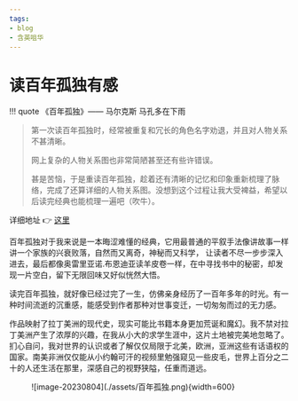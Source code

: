 ```yaml
---
tags:
- blog
- 含英咀华
---
```


<style>
/* 图片居中 */
img {
  display: block;
  margin-left: auto;
  margin-right: auto;
  width: 70%;
}
</style>
# 读百年孤独有感

!!! quote 《百年孤独》—— 马尔克斯 
    马孔多在下雨

> 第一次读百年孤独时，经常被重复和冗长的角色名字劝退，并且对人物关系不甚清晰。
> 
> 网上复杂的人物关系图也非常简陋甚至还有些许错误。
> 
> 甚是苦恼，于是重读百年孤独，趁着还有清晰的记忆和印象重新梳理了脉络，完成了还算详细的人物关系图。没想到这个过程让我大受裨益，希望以后读完经典也能梳理一遍吧（吹牛）。

详细地址 👉 [这里](https://boardmix.cn/app/share/CAE.CM_YlQ0gASoQbG1HSjH0RHRWCVunrKdP2DAGQAE/JuHQbb
)


百年孤独对于我来说是一本晦涩难懂的经典，它用最普通的平叙手法像讲故事一样讲一个家族的兴衰败落，自然而又离奇，神秘而又科学， 让读者不尽一步步深入进去，最后都像奥雷里亚诺.布恩迪亚读羊皮卷一样，在中寻找书中的秘密，却发现一片空白，留下无限回味又好似恍然大悟。

读完百年孤独，就好像已经过完了一生，仿佛亲身经历了一百年多年的时光。有一种时间流逝的沉重感，能感受到作者那种对世事变迁，一切匆匆而过的无力感。



作品映射了拉丁美洲的现代史，现实可能比书籍本身更加荒诞和魔幻。我不禁对拉丁美洲产生了浓厚的兴趣，在我从小大的求学生涯中，这片土地被完美地忽略了。扪心自问，我对世界的认识或者了解仅仅局限于北美，欧洲，亚洲这些有话语权的国家。南美非洲仅仅能从小约翰可汗的视频里勉强窥见一些皮毛，世界上百分之二十的人还生活在那里，深感自己的视野狭隘，任重而道远。



<figure markdown>
![image-20230804](./assets/百年孤独.png){width=600}
</figure>